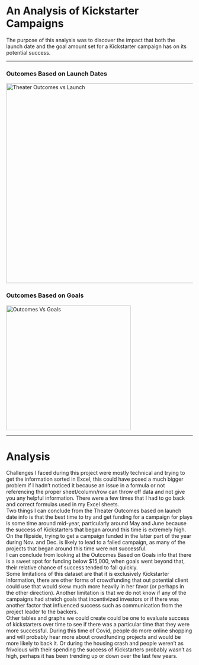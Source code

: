 # An Analysis of Kickstarter Campaigns
The purpose of this analysis was to discover the impact that both the launch date and the goal amount set for a Kickstarter campaign has on its potential success. 

---
### Outcomes Based on Launch Dates
<img width="538" alt="Theater Outcomes vs Launch" src="https://user-images.githubusercontent.com/71742174/95038175-24a9d080-0693-11eb-9804-f04cdf9e3d91.png">

### Outcomes Based on Goals
<img width="336" alt="Outcomes Vs  Goals" src="https://user-images.githubusercontent.com/71742174/95038248-46a35300-0693-11eb-98c1-36c0665ecd2d.png">

---
# Analysis
Challenges I faced during  this project were mostly technical and trying to get the information sorted in Excel, this could have posed a much bigger problem if I hadn’t noticed it because an issue in a formula or not referencing the proper sheet/column/row can throw off data and not give you any helpful information. There were a few times that I had to go back and correct formulas used in my Excel sheets.  
Two things I can conclude from the Theater Outcomes based on launch date info is that the best time to try and get funding for a campaign for plays is some time around mid-year, particularly around May and June because the success of Kickstarters that began around this time is extremely high. On the flipside, trying to get a campaign funded in the latter part of the year during Nov. and Dec. is likely to lead to a failed campaign, as many of the projects that began around this time were not successful.  
I can conclude from looking at the Outcomes Based on Goals info that there is a sweet spot for funding below $15,000, when goals went beyond that, their relative chance of success tended to fall quickly.  
Some limitations of this dataset are that it is exclusively Kickstarter information, there are other forms of crowdfunding that out potential client could use that would skew much more heavily in her favor (or perhaps in the other direction). Another limitation is that we do not know if any of the campaigns had stretch goals that incentivized investors or if there was another factor that influenced success such as communication from the project leader to the backers.  
Other tables and graphs we could create could be one to evaluate success of kickstarters over time to see if there was a particular time that they were more successful. During this time of Covid, people do more online shopping and will probably hear more about crowdfunding projects and would be more likely to back it. Or during the housing crash and people weren’t as frivolous with their spending the success of Kickstarters probably wasn’t as high, perhaps it has been trending up or down over the last few years.
